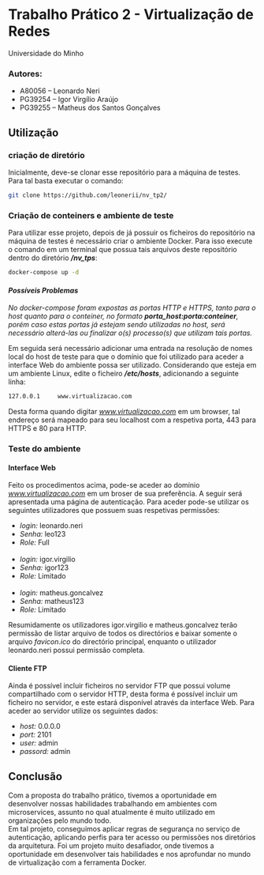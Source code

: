 
# Trabalho Prático 2 - Virtualização de Redes
Universidade do Minho

### Autores:
- A80056 – Leonardo Neri
- PG39254 – Igor Virgílio Araújo
- PG39255 – Matheus dos Santos Gonçalves


## Utilização
### criação de diretório
Inicialmente, deve-se clonar esse repositório para a máquina de testes. Para tal basta executar o comando:
``` bash
git clone https://github.com/leonerii/nv_tp2/
``` 

### Criação de conteiners e ambiente de teste
Para utilizar esse projeto, depois de já possuir os ficheiros do repositório na máquina de testes é necessário criar o ambiente Docker. Para isso execute o comando em um terminal que possua tais arquivos deste repositório dentro do diretório _**/nv_tps**_:
``` bash
docker-compose up -d
``` 
#### _Possíveis Problemas_
_No docker-compose foram expostas as portas HTTP e HTTPS, tanto para o host quanto para o conteiner, no formato **porta_host:porta:conteiner**, porém caso estas portas já estejam sendo utilizadas no host, será necessário alterá-las ou finalizar o(s) processo(s) que utilizam tais portas._


Em seguida será necessário adicionar uma entrada na resolução de nomes local do host de teste para que o domínio que foi utilizado para aceder a interface Web do ambiente possa ser utilizado. Considerando que esteja em um ambiente Linux, edite o ficheiro _**/etc/hosts**_, adicionando a seguinte linha:
``` bash
127.0.0.1     www.virtualizacao.com
``` 
Desta forma quando digitar _www.virtualizacao.com_ em um browser, tal endereço será mapeado para seu localhost com a respetiva porta, 443 para HTTPS e 80 para HTTP. 

### Teste do ambiente
#### Interface Web
Feito os procedimentos acima, pode-se aceder ao domínio _www.virtualizacao.com_ em um broser de sua preferência.
A seguir será apresentada uma página de autenticação. Para aceder pode-se utilizar os seguintes utilizadores que possuem suas respetivas permissões:
- _login:_ leonardo.neri
- _Senha:_ leo123
- _Role:_ Full
<br/><br/>
- _login:_ igor.virgilio
- _Senha:_ igor123
- _Role:_ Limitado
<br/><br/>
- _login:_ matheus.goncalvez
- _Senha:_ matheus123
- _Role:_ Limitado

Resumidamente os utilizadores igor.virgilio e matheus.goncalvez terão permissão de listar arquivo de todos os directórios e baixar somente o arquivo _favicon.ico_ do directório principal, enquanto o utilizador leonardo.neri possui permissão completa.

#### Cliente FTP
Ainda é possível incluir ficheiros no servidor FTP que possui volume compartilhado com o servidor HTTP, desta forma é possível incluir um ficheiro no servidor, e este estará disponível através da interface Web. 
Para aceder ao servidor utilize os seguintes dados:
- _host:_ 0.0.0.0
- _port:_ 2101
- _user:_ admin
- _passord:_ admin


## Conclusão
Com a proposta do trabalho prático, tivemos a oportunidade em desenvolver nossas habilidades trabalhando em ambientes com microservices, assunto no qual atualmente é muito utilizado em organizações pelo mundo todo.\
Em tal projeto, conseguimos aplicar regras de segurança no serviço de autenticação, aplicando perfis para ter acesso ou permissões nos diretórios da arquitetura. Foi um projeto muito desafiador, onde tivemos a oportunidade em desenvolver tais habilidades e nos aprofundar no mundo de virtualização com a ferramenta Docker.


